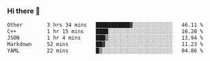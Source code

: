 ### Hi there 👋

<!--
**WShiBin/WShiBin** is a ✨ _special_ ✨ repository because its `README.md` (this file) appears on your GitHub profile.

Here are some ideas to get you started:

- 🔭 I’m currently working on ...
- 🌱 I’m currently learning ...
- 👯 I’m looking to collaborate on ...
- 🤔 I’m looking for help with ...
- 💬 Ask me about ...
- 📫 How to reach me: ...
- 😄 Pronouns: ...
- ⚡ Fun fact: ...
-->

<!--START_SECTION:waka-->

```txt
Other        3 hrs 34 mins   ███████████▓░░░░░░░░░░░░░   46.11 %
C++          1 hr 15 mins    ████░░░░░░░░░░░░░░░░░░░░░   16.20 %
JSON         1 hr 4 mins     ███▒░░░░░░░░░░░░░░░░░░░░░   13.94 %
Markdown     52 mins         ██▓░░░░░░░░░░░░░░░░░░░░░░   11.23 %
YAML         22 mins         █▒░░░░░░░░░░░░░░░░░░░░░░░   04.86 %
```

<!--END_SECTION:waka-->
